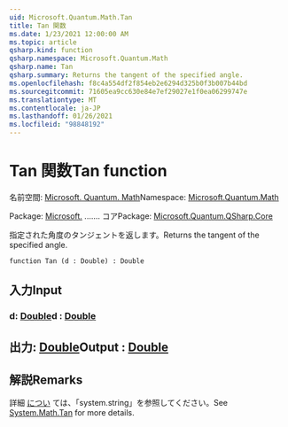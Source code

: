 ```yaml
---
uid: Microsoft.Quantum.Math.Tan
title: Tan 関数
ms.date: 1/23/2021 12:00:00 AM
ms.topic: article
qsharp.kind: function
qsharp.namespace: Microsoft.Quantum.Math
qsharp.name: Tan
qsharp.summary: Returns the tangent of the specified angle.
ms.openlocfilehash: f8c4a554df2f854eb2e6294d325b0f3b007b44bd
ms.sourcegitcommit: 71605ea9cc630e84e7ef29027e1f0ea06299747e
ms.translationtype: MT
ms.contentlocale: ja-JP
ms.lasthandoff: 01/26/2021
ms.locfileid: "98848192"
---
```

# <a name="tan-function"></a><span data-ttu-id="dc16f-102">Tan 関数</span><span class="sxs-lookup"><span data-stu-id="dc16f-102">Tan function</span></span>

<span data-ttu-id="dc16f-103">名前空間: [Microsoft. Quantum. Math](xref:Microsoft.Quantum.Math)</span><span class="sxs-lookup"><span data-stu-id="dc16f-103">Namespace: [Microsoft.Quantum.Math](xref:Microsoft.Quantum.Math)</span></span>

<span data-ttu-id="dc16f-104">Package: [Microsoft.](https://nuget.org/packages/Microsoft.Quantum.QSharp.Core) ....... コア</span><span class="sxs-lookup"><span data-stu-id="dc16f-104">Package: [Microsoft.Quantum.QSharp.Core](https://nuget.org/packages/Microsoft.Quantum.QSharp.Core)</span></span>


<span data-ttu-id="dc16f-105">指定された角度のタンジェントを返します。</span><span class="sxs-lookup"><span data-stu-id="dc16f-105">Returns the tangent of the specified angle.</span></span>

```qsharp
function Tan (d : Double) : Double
```


## <a name="input"></a><span data-ttu-id="dc16f-106">入力</span><span class="sxs-lookup"><span data-stu-id="dc16f-106">Input</span></span>

### <a name="d--double"></a><span data-ttu-id="dc16f-107">d: [Double](xref:microsoft.quantum.lang-ref.double)</span><span class="sxs-lookup"><span data-stu-id="dc16f-107">d : [Double](xref:microsoft.quantum.lang-ref.double)</span></span>





## <a name="output--double"></a><span data-ttu-id="dc16f-108">出力: [Double](xref:microsoft.quantum.lang-ref.double)</span><span class="sxs-lookup"><span data-stu-id="dc16f-108">Output : [Double](xref:microsoft.quantum.lang-ref.double)</span></span>



## <a name="remarks"></a><span data-ttu-id="dc16f-109">解説</span><span class="sxs-lookup"><span data-stu-id="dc16f-109">Remarks</span></span>

<span data-ttu-id="dc16f-110">詳細 [につい](https://docs.microsoft.com/dotnet/api/system.math.tan) ては、「system.string」を参照してください。</span><span class="sxs-lookup"><span data-stu-id="dc16f-110">See [System.Math.Tan](https://docs.microsoft.com/dotnet/api/system.math.tan) for more details.</span></span>